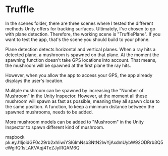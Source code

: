 # Truffle
In the scenes folder, there are three scenes where I tested the different methods Unity offers for tracking surfaces.
Ultimately, I've chosen to go with plane detection.
Therefore, the working scene is "TrufflePlane".
If you want to test the app, that's the scene you should build to your phone.

Plane detection detects horizontal and vertical planes.
When a ray hits a detected plane, a mushroom is spawned on that plane.
At the moment the spawning function doesn't take GPS locations into account.
That means, the mushroom will be spawned at the first plane the ray hits.

However, when you allow the app to access your GPS, the app already displays the user's location.

Mulitple mushroom can be spawned by increasing the "Number of Mushroom" in the Unity Inspector.
However, at the moment all these mushroom will spawn as fast as possible, meaning they all spawn close to the same position.
A function, to keep a minimum distance between the spawned mushrooms, needs to be added.

More mushroom models can be added to "Mushroom" in the Unity Inspector to spawn different kind of mushroom.

mapboxk
pk.eyJ1IjoidGF0c29rb2xhIiwiYSI6ImNsb3NtN2lwYjAxdmUybW92ODRrb3Q5eWgifQ.1sLAKVAqj4TeZJylRQAM6Q 

